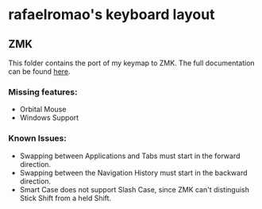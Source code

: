 # rafaelromao's keyboard layout

## ZMK

This folder contains the port of my keymap to ZMK.
The full documentation can be found [here](https://github.com/rafaelromao/keyboards). 

### Missing features:
- Orbital Mouse
- Windows Support

### Known Issues:
- Swapping between Applications and Tabs must start in the forward direction.
- Swapping between the Navigation History must start in the backward direction.
- Smart Case does not support Slash Case, since ZMK can't distinguish Stick Shift from a held Shift.